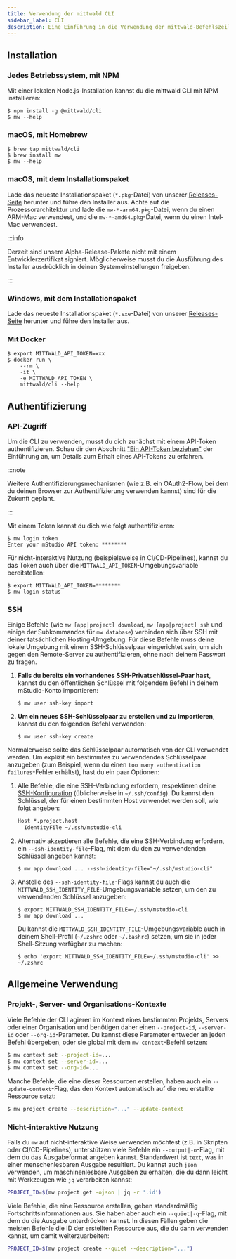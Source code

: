 ```yaml
---
title: Verwendung der mittwald CLI
sidebar_label: CLI
description: Eine Einführung in die Verwendung der mittwald-Befehlszeilenschnittstelle (CLI)
---
```


## Installation

### Jedes Betriebssystem, mit NPM

Mit einer lokalen Node.js-Installation kannst du die mittwald CLI mit NPM installieren:

```
$ npm install -g @mittwald/cli
$ mw --help
```

### macOS, mit Homebrew

```
$ brew tap mittwald/cli
$ brew install mw
$ mw --help
```

### macOS, mit dem Installationspaket

Lade das neueste Installationspaket (`*.pkg`-Datei) von unserer [Releases-Seite](https://github.com/mittwald/cli/releases) herunter und führe den Installer aus. Achte auf die Prozessorarchitektur und lade die `mw-*-arm64.pkg`-Datei, wenn du einen ARM-Mac verwendest, und die `mw-*-amd64.pkg`-Datei, wenn du einen Intel-Mac verwendest.

:::info

Derzeit sind unsere Alpha-Release-Pakete nicht mit einem Entwicklerzertifikat signiert. Möglicherweise musst du die Ausführung des Installer ausdrücklich in deinen Systemeinstellungen freigeben.

:::

### Windows, mit dem Installationspaket

Lade das neueste Installationspaket (`*.exe`-Datei) von unserer [Releases-Seite](https://github.com/mittwald/cli/releases) herunter und führe den Installer aus.

### Mit Docker

```
$ export MITTWALD_API_TOKEN=xxx
$ docker run \
    --rm \
    -it \
    -e MITTWALD_API_TOKEN \
    mittwald/cli --help
```

## Authentifizierung

### API-Zugriff

Um die CLI zu verwenden, musst du dich zunächst mit einem API-Token authentifizieren. Schau dir den Abschnitt ["Ein API-Token beziehen"](../../intro#obtaining-an-api-token) der Einführung an, um Details zum Erhalt eines API-Tokens zu erfahren.

:::note

Weitere Authentifizierungsmechanismen (wie z.B. ein OAuth2-Flow, bei dem du deinen Browser zur Authentifizierung verwenden kannst) sind für die Zukunft geplant.

:::

Mit einem Token kannst du dich wie folgt authentifizieren:

```
$ mw login token
Enter your mStudio API token: ********
```

Für nicht-interaktive Nutzung (beispielsweise in CI/CD-Pipelines), kannst du das Token auch über die `MITTWALD_API_TOKEN`-Umgebungsvariable bereitstellen:

```
$ export MITTWALD_API_TOKEN=********
$ mw login status
```

### SSH

Einige Befehle (wie `mw [app|project] download`, `mw [app|project] ssh` und einige der Subkommandos für `mw database`) verbinden sich über SSH mit deiner tatsächlichen Hosting-Umgebung. Für diese Befehle muss deine lokale Umgebung mit einem SSH-Schlüsselpaar eingerichtet sein, um sich gegen den Remote-Server zu authentifizieren, ohne nach deinem Passwort zu fragen.

1. **Falls du bereits ein vorhandenes SSH-Privatschlüssel-Paar hast**, kannst du den öffentlichen Schlüssel mit folgendem Befehl in deinem mStudio-Konto importieren:

    ```
    $ mw user ssh-key import
    ```
   
2. **Um ein neues SSH-Schlüsselpaar zu erstellen und zu importieren**, kannst du den folgenden Befehl verwenden:

    ```
    $ mw user ssh-key create
    ```

Normalerweise sollte das Schlüsselpaar automatisch von der CLI verwendet werden. Um explizit ein bestimmtes zu verwendendes Schlüsselpaar anzugeben (zum Beispiel, wenn du einen `too many authentication failures`-Fehler erhältst), hast du ein paar Optionen:

1. Alle Befehle, die eine SSH-Verbindung erfordern, respektieren deine [SSH-Konfiguration](https://linux.die.net/man/5/ssh_config) (üblicherweise in `~/.ssh/config`). Du kannst den Schlüssel, der für einen bestimmten Host verwendet werden soll, wie folgt angeben:

    ```txt title="~/.ssh/config"
    Host *.project.host
      IdentityFile ~/.ssh/mstudio-cli
    ```

2. Alternativ akzeptieren alle Befehle, die eine SSH-Verbindung erfordern, ein `--ssh-identity-file`-Flag, mit dem du den zu verwendenden Schlüssel angeben kannst:

    ```
    $ mw app download ... --ssh-identity-file="~/.ssh/mstudio-cli"
    ```

3. Anstelle des `--ssh-identity-file`-Flags kannst du auch die `MITTWALD_SSH_IDENTITY_FILE`-Umgebungsvariable setzen, um den zu verwendenden Schlüssel anzugeben:

    ```
    $ export MITTWALD_SSH_IDENTITY_FILE=~/.ssh/mstudio-cli
    $ mw app download ...
    ```
   
    Du kannst die `MITTWALD_SSH_IDENTITY_FILE`-Umgebungsvariable auch in deinem Shell-Profil (`~/.zshrc` oder `~/.bashrc`) setzen, um sie in jeder Shell-Sitzung verfügbar zu machen:

    ```
    $ echo 'export MITTWALD_SSH_IDENTITY_FILE=~/.ssh/mstudio-cli' >> ~/.zshrc
    ```

## Allgemeine Verwendung

### Projekt-, Server- und Organisations-Kontexte

Viele Befehle der CLI agieren im Kontext eines bestimmten Projekts, Servers oder einer Organisation und benötigen daher einen `--project-id`, `--server-id` oder `--org-id`-Parameter. Du kannst diese Parameter entweder an jeden Befehl übergeben, oder sie global mit dem `mw context`-Befehl setzen:

```bash
$ mw context set --project-id=...
$ mw context set --server-id=...
$ mw context set --org-id=...
```

Manche Befehle, die eine dieser Ressourcen erstellen, haben auch ein `--update-context`-Flag, das den Kontext automatisch auf die neu erstellte Ressource setzt:

```bash
$ mw project create --description="..." --update-context
```

### Nicht-interaktive Nutzung

Falls du `mw` auf nicht-interaktive Weise verwenden möchtest (z.B. in Skripten oder CI/CD-Pipelines), unterstützen viele Befehle ein `--output|-o`-Flag, mit dem du das Ausgabeformat angeben kannst. Standardwert ist `text`, was in einer menschenlesbaren Ausgabe resultiert. Du kannst auch `json` verwenden, um maschinenlesbare Ausgaben zu erhalten, die du dann leicht mit Werkzeugen wie `jq` verarbeiten kannst:

```bash
PROJECT_ID=$(mw project get -ojson | jq -r '.id')
```

Viele Befehle, die eine Ressource erstellen, geben standardmäßig Fortschrittsinformationen aus. Sie haben aber auch ein `--quiet|-q`-Flag, mit dem du die Ausgabe unterdrücken kannst. In diesen Fällen geben die meisten Befehle die ID der erstellten Ressource aus, die du dann verwenden kannst, um damit weiterzuarbeiten:

```bash
PROJECT_ID=$(mw project create --quiet --description="...")
```
